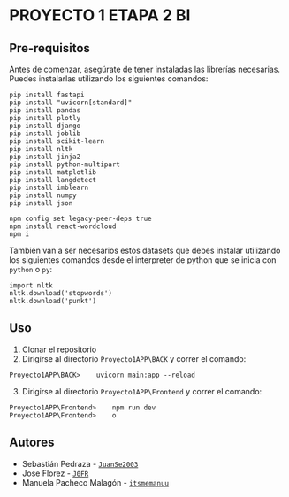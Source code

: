 # PROYECTO 1 ETAPA 2 BI

## Pre-requisitos
Antes de comenzar, asegúrate de tener instaladas las librerías necesarias. Puedes instalarlas utilizando los siguientes comandos:
~~~~
pip install fastapi
pip install "uvicorn[standard]"
pip install pandas
pip install plotly
pip install django
pip install joblib
pip install scikit-learn
pip install nltk
pip install jinja2
pip install python-multipart
pip install matplotlib
pip install langdetect
pip install imblearn
pip install numpy
pip install json

npm config set legacy-peer-deps true
npm install react-wordcloud
npm i

~~~~

También van a ser necesarios estos datasets que debes instalar utilizando los siguientes comandos desde el interpreter de python que se inicia con `python` o `py`:
~~~~
import nltk
nltk.download('stopwords')
nltk.download('punkt')
~~~~

## Uso
1. Clonar el repositorio
2. Dirigirse al directorio `Proyecto1APP\BACK` y correr el comando:
~~~~
Proyecto1APP\BACK>    uvicorn main:app --reload 
~~~~
3. Dirigirse al directorio `Proyecto1APP\Frontend` y correr el comando:
~~~~
Proyecto1APP\Frontend>    npm run dev
Proyecto1APP\Frontend>    o
~~~~


## Autores
- Sebastián Pedraza - [`JuanSe2003`](https://github.com/JuanSe2003)
- Jose Florez - [`J0FR`](https://github.com/J0FR)
- Manuela Pacheco Malagón - [`itsmemanuu`](https://github.com/itsmemanuu)

